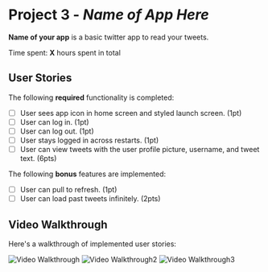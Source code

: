 # Project 3 - *Name of App Here*

**Name of your app** is a basic twitter app to read your tweets.

Time spent: **X** hours spent in total

## User Stories

The following **required** functionality is completed:

- [ ] User sees app icon in home screen and styled launch screen. (1pt)
- [ ] User can log in. (1pt)
- [ ] User can log out. (1pt)
- [ ] User stays logged in across restarts. (1pt)
- [ ] User can view tweets with the user profile picture, username, and tweet text. (6pts)

The following **bonus** features are implemented:

- [ ] User can pull to refresh. (1pt)
- [ ] User can load past tweets infinitely. (2pts)

## Video Walkthrough

Here's a walkthrough of implemented user stories:

<img src='https://im3.ezgif.com/tmp/ezgif-3-3d5ec1750dff.gif' title='Video Walkthrough' width='' alt='Video Walkthrough' />
<img src='https://im3.ezgif.com/tmp/ezgif-3-ce4e3a44de5d.gif' title='Video Walkthrough' width='' alt='Video Walkthrough2' />
<img src='https://im3.ezgif.com/tmp/ezgif-3-6fda4ed6a249.gif' title='Video Walkthrough' width='' alt='Video Walkthrough3' />

